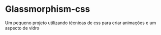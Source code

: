 # Glassmorphism-css

Um pequeno projeto utilizando técnicas de css para criar animações e um aspecto de vidro
